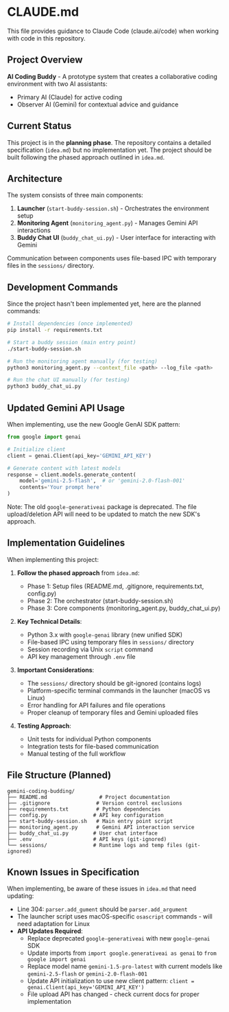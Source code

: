 # CLAUDE.md

This file provides guidance to Claude Code (claude.ai/code) when working with code in this repository.

## Project Overview

**AI Coding Buddy** - A prototype system that creates a collaborative coding environment with two AI assistants:
- Primary AI (Claude) for active coding
- Observer AI (Gemini) for contextual advice and guidance

## Current Status

This project is in the **planning phase**. The repository contains a detailed specification (`idea.md`) but no implementation yet. The project should be built following the phased approach outlined in `idea.md`.

## Architecture

The system consists of three main components:
1. **Launcher** (`start-buddy-session.sh`) - Orchestrates the environment setup
2. **Monitoring Agent** (`monitoring_agent.py`) - Manages Gemini API interactions
3. **Buddy Chat UI** (`buddy_chat_ui.py`) - User interface for interacting with Gemini

Communication between components uses file-based IPC with temporary files in the `sessions/` directory.

## Development Commands

Since the project hasn't been implemented yet, here are the planned commands:

```bash
# Install dependencies (once implemented)
pip install -r requirements.txt

# Start a buddy session (main entry point)
./start-buddy-session.sh

# Run the monitoring agent manually (for testing)
python3 monitoring_agent.py --context_file <path> --log_file <path>

# Run the chat UI manually (for testing)
python3 buddy_chat_ui.py
```

## Updated Gemini API Usage

When implementing, use the new Google GenAI SDK pattern:

```python
from google import genai

# Initialize client
client = genai.Client(api_key='GEMINI_API_KEY')

# Generate content with latest models
response = client.models.generate_content(
    model='gemini-2.5-flash',  # or 'gemini-2.0-flash-001'
    contents='Your prompt here'
)
```

Note: The old `google-generativeai` package is deprecated. The file upload/deletion API will need to be updated to match the new SDK's approach.

## Implementation Guidelines

When implementing this project:

1. **Follow the phased approach** from `idea.md`:
   - Phase 1: Setup files (README.md, .gitignore, requirements.txt, config.py)
   - Phase 2: The orchestrator (start-buddy-session.sh)
   - Phase 3: Core components (monitoring_agent.py, buddy_chat_ui.py)

2. **Key Technical Details**:
   - Python 3.x with `google-genai` library (new unified SDK)
   - File-based IPC using temporary files in `sessions/` directory
   - Session recording via Unix `script` command
   - API key management through `.env` file

3. **Important Considerations**:
   - The `sessions/` directory should be git-ignored (contains logs)
   - Platform-specific terminal commands in the launcher (macOS vs Linux)
   - Error handling for API failures and file operations
   - Proper cleanup of temporary files and Gemini uploaded files

4. **Testing Approach**:
   - Unit tests for individual Python components
   - Integration tests for file-based communication
   - Manual testing of the full workflow

## File Structure (Planned)

```
gemini-coding-budding/
├── README.md                 # Project documentation
├── .gitignore               # Version control exclusions
├── requirements.txt         # Python dependencies
├── config.py               # API key configuration
├── start-buddy-session.sh   # Main entry point script
├── monitoring_agent.py      # Gemini API interaction service
├── buddy_chat_ui.py        # User chat interface
├── .env                    # API keys (git-ignored)
└── sessions/               # Runtime logs and temp files (git-ignored)
```

## Known Issues in Specification

When implementing, be aware of these issues in `idea.md` that need updating:
- Line 304: `parser.add_gument` should be `parser.add_argument`
- The launcher script uses macOS-specific `osascript` commands - will need adaptation for Linux
- **API Updates Required**:
  - Replace deprecated `google-generativeai` with new `google-genai` SDK
  - Update imports from `import google.generativeai as genai` to `from google import genai`
  - Replace model name `gemini-1.5-pro-latest` with current models like `gemini-2.5-flash` or `gemini-2.0-flash-001`
  - Update API initialization to use new client pattern: `client = genai.Client(api_key='GEMINI_API_KEY')`
  - File upload API has changed - check current docs for proper implementation